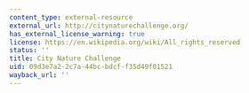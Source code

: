 ```yaml
---
content_type: external-resource
external_url: http://citynaturechallenge.org/
has_external_license_warning: true
license: https://en.wikipedia.org/wiki/All_rights_reserved
status: ''
title: City Nature Challenge
uid: 09d3e7a2-2c7a-44bc-bdcf-f35d49f01521
wayback_url: ''
---
```


